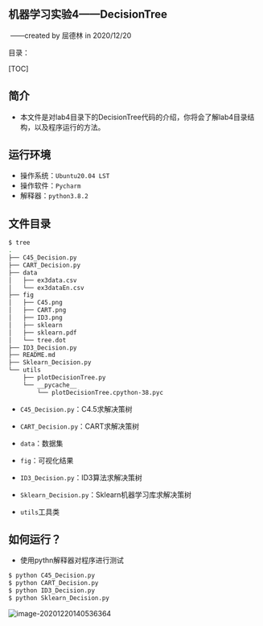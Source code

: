 ## 机器学习实验4——DecisionTree 

​																																																				——created by 屈德林 in 2020/12/20

目录：

[TOC]

## 简介

- 本文件是对lab4目录下的DecisionTree代码的介绍，你将会了解lab4目录结构，以及程序运行的方法。



## 运行环境

- 操作系统：`Ubuntu20.04 LST`
- 操作软件：`Pycharm`
- 解释器：`python3.8.2`




## 文件目录

```bash
$ tree
.
├── C45_Decision.py
├── CART_Decision.py
├── data
│   ├── ex3data.csv
│   └── ex3dataEn.csv
├── fig
│   ├── C45.png
│   ├── CART.png
│   ├── ID3.png
│   ├── sklearn
│   ├── sklearn.pdf
│   └── tree.dot
├── ID3_Decision.py
├── README.md
├── Sklearn_Decision.py
└── utils
    ├── plotDecisionTree.py
    └── __pycache__
        └── plotDecisionTree.cpython-38.pyc
```

- `C45_Decision.py`：C4.5求解决策树

- `CART_Decision.py`：CART求解决策树

- `data`：数据集

- `fig`：可视化结果

- `ID3_Decision.py`：ID3算法求解决策树

- `Sklearn_Decision.py`：Sklearn机器学习库求解决策树

- `utils`工具类

  



## 如何运行？

- 使用pythn解释器对程序进行测试

```bash
$ python C45_Decision.py  
$ python CART_Decision.py  
$ python ID3_Decision.py  
$ python Sklearn_Decision.py
```

![image-20201220140536364](https://i.loli.net/2020/12/20/TqeKJbMrgEG9Roc.png)
